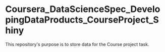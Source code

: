 # Coursera_DataScienceSpec_DevelopingDataProducts_CourseProject_Shiny
This repository's purpose is to store data for the Course project task. 
